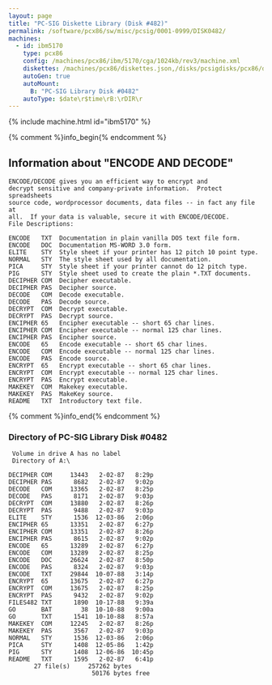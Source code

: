 ```yaml
---
layout: page
title: "PC-SIG Diskette Library (Disk #482)"
permalink: /software/pcx86/sw/misc/pcsig/0001-0999/DISK0482/
machines:
  - id: ibm5170
    type: pcx86
    config: /machines/pcx86/ibm/5170/cga/1024kb/rev3/machine.xml
    diskettes: /machines/pcx86/diskettes.json,/disks/pcsigdisks/pcx86/diskettes.json
    autoGen: true
    autoMount:
      B: "PC-SIG Library Disk #0482"
    autoType: $date\r$time\rB:\rDIR\r
---
```


{% include machine.html id="ibm5170" %}

{% comment %}info_begin{% endcomment %}

## Information about "ENCODE AND DECODE"

    ENCODE/DECODE gives you an efficient way to encrypt and
    decrypt sensitive and company-private information.  Protect spreadsheets
    source code, wordprocessor documents, data files -- in fact any file at
    all.  If your data is valuable, secure it with ENCODE/DECODE.
    File Descriptions:
    
    ENCODE   TXT  Documentation in plain vanilla DOS text file form.
    ENCODE   DOC  Documentation MS-WORD 3.0 form.
    ELITE    STY  Style sheet if your printer has 12 pitch 10 point type.
    NORMAL   STY  The style sheet used by all documentation.
    PICA     STY  Style sheet if your printer cannot do 12 pitch type.
    PIG      STY  Style sheet used to create the plain *.TXT documents.
    DECIPHER COM  Decipher executable.
    DECIPHER PAS  Decipher source.
    DECODE   COM  Decode executable.
    DECODE   PAS  Decode source.
    DECRYPT  COM  Decrypt executable.
    DECRYPT  PAS  Decrypt source.
    ENCIPHER 65   Encipher executable -- short 65 char lines.
    ENCIPHER COM  Encipher executable -- normal 125 char lines.
    ENCIPHER PAS  Encipher source.
    ENCODE   65   Encode executable -- short 65 char lines.
    ENCODE   COM  Encode executable -- normal 125 char lines.
    ENCODE   PAS  Encode source.
    ENCRYPT  65   Encrypt executable -- short 65 char lines.
    ENCRYPT  COM  Encrypt executable -- normal 125 char lines.
    ENCRYPT  PAS  Encrypt executable.
    MAKEKEY  COM  Makekey executable.
    MAKEKEY  PAS  MakeKey source.
    README   TXT  Introductory text file.
{% comment %}info_end{% endcomment %}


### Directory of PC-SIG Library Disk #0482

     Volume in drive A has no label
     Directory of A:\

    DECIPHER COM     13443   2-02-87   8:29p
    DECIPHER PAS      8682   2-02-87   9:02p
    DECODE   COM     13365   2-02-87   8:25p
    DECODE   PAS      8171   2-02-87   9:03p
    DECRYPT  COM     13880   2-02-87   8:26p
    DECRYPT  PAS      9488   2-02-87   9:03p
    ELITE    STY      1536  12-03-86   2:06p
    ENCIPHER 65      13351   2-02-87   6:27p
    ENCIPHER COM     13351   2-02-87   8:26p
    ENCIPHER PAS      8615   2-02-87   9:02p
    ENCODE   65      13289   2-02-87   6:27p
    ENCODE   COM     13289   2-02-87   8:25p
    ENCODE   DOC     26624   2-02-87   8:50p
    ENCODE   PAS      8324   2-02-87   9:03p
    ENCODE   TXT     29844  10-07-88   3:14p
    ENCRYPT  65      13675   2-02-87   6:27p
    ENCRYPT  COM     13675   2-02-87   8:25p
    ENCRYPT  PAS      9432   2-02-87   9:02p
    FILES482 TXT      1890  10-17-88   9:39a
    GO       BAT        38  10-10-88   9:00a
    GO       TXT      1541  10-10-88   8:57a
    MAKEKEY  COM     12245   2-02-87   8:26p
    MAKEKEY  PAS      3567   2-02-87   9:03p
    NORMAL   STY      1536  12-03-86   2:06p
    PICA     STY      1408  12-05-86   1:42p
    PIG      STY      1408  12-06-86  10:45p
    README   TXT      1595   2-02-87   6:41p
           27 file(s)     257262 bytes
                           50176 bytes free
